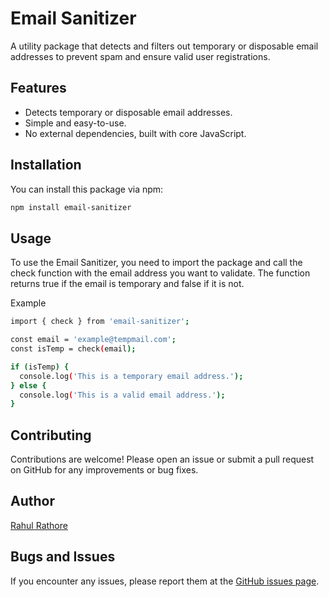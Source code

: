 # Email Sanitizer

A utility package that detects and filters out temporary or disposable email addresses to prevent spam and ensure valid user registrations.

## Features

- Detects temporary or disposable email addresses.
- Simple and easy-to-use.
- No external dependencies, built with core JavaScript.

## Installation

You can install this package via npm:

```bash
npm install email-sanitizer
```

## Usage
To use the Email Sanitizer, you need to import the package and call the check function with the email address you want to validate. The function returns true if the email is temporary and false if it is not.

Example
```bash
import { check } from 'email-sanitizer';

const email = 'example@tempmail.com';
const isTemp = check(email);

if (isTemp) {
  console.log('This is a temporary email address.');
} else {
  console.log('This is a valid email address.');
}
```

## Contributing

Contributions are welcome! Please open an issue or submit a pull request on GitHub for any improvements or bug fixes.

## Author

[Rahul Rathore](https://github.com/raahulrathore)



## Bugs and Issues
If you encounter any issues, please report them at the [GitHub issues page](https://github.com/raahulrathore/email-sanitizer/issues).
